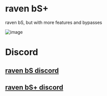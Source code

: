 # raven bS+

raven bS, but with more features and bypasses

![image](https://github.com/user-attachments/assets/d2568078-6e45-46d7-8480-9f5d5eb6bc23)

# Discord
## [raven bS discord](https://discord.gg/ZWttByQD5N)

## [raven bS+ discord](https://discord.gg/uh76TBcHBJ)
